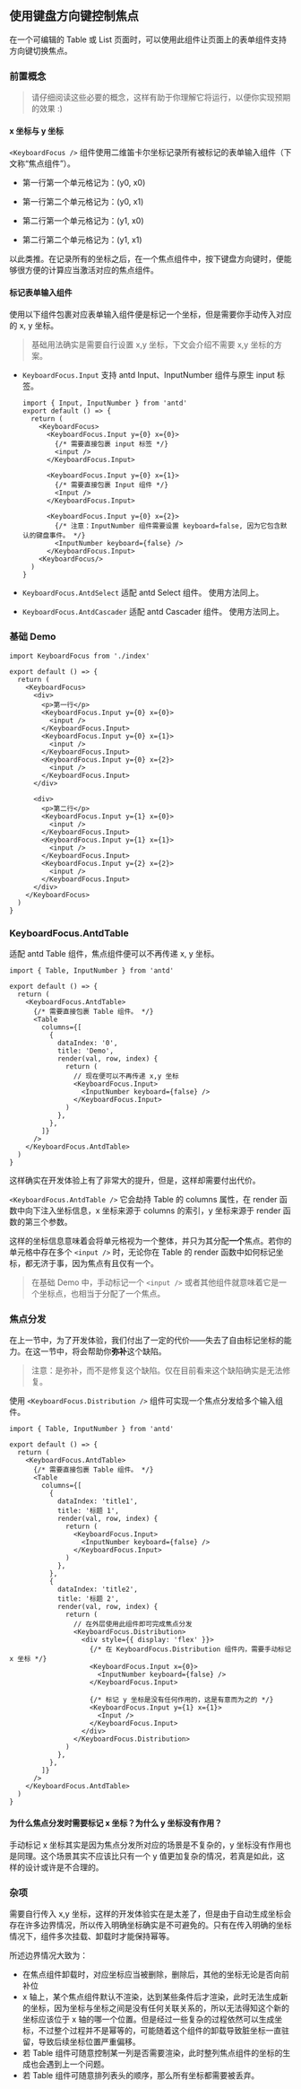 ## 使用键盘方向键控制焦点

在一个可编辑的 Table 或 List 页面时，可以使用此组件让页面上的表单组件支持方向键切换焦点。

### 前置概念

> 请仔细阅读这些必要的概念，这样有助于你理解它将运行，以便你实现预期的效果 :)

#### x 坐标与 y 坐标

`<KeyboardFocus />` 组件使用二维笛卡尔坐标记录所有被标记的表单输入组件（下文称“焦点组件”）。

- 第一行第一个单元格记为：(y0, x0)

- 第一行第二个单元格记为：(y0, x1)
- 第二行第一个单元格记为：(y1, x0)
- 第二行第二个单元格记为：(y1, x1)

以此类推。在记录所有的坐标之后，在一个焦点组件中，按下键盘方向键时，便能够很方便的计算应当激活对应的焦点组件。

#### 标记表单输入组件

使用以下组件包裹对应表单输入组件便是标记一个坐标，但是需要你手动传入对应的 x, y 坐标。

> 基础用法确实是需要自行设置 x,y 坐标，下文会介绍不需要 x,y 坐标的方案。

- `KeyboardFocus.Input`
  支持 antd Input、InputNumber 组件与原生 input 标签。

  ```tsx
  import { Input, InputNumber } from 'antd'
  export default () => {
    return (
      <KeyboardFocus>
        <KeyboardFocus.Input y={0} x={0}>
          {/* 需要直接包裹 input 标签 */}
          <input />
        </KeyboardFocus.Input>
        
        <KeyboardFocus.Input y={0} x={1}>
          {/* 需要直接包裹 Input 组件 */}
          <Input />
        </KeyboardFocus.Input>
        
        <KeyboardFocus.Input y={0} x={2}>
          {/* 注意：InputNumber 组件需要设置 keyboard=false, 因为它包含默认的键盘事件。 */}
          <InputNumber keyboard={false} />
        </KeyboardFocus.Input>
      <KeyboardFocus/>
    )
  }
  ```
  
- `KeyboardFocus.AntdSelect`
  适配 antd Select 组件。
  使用方法同上。
  
- `KeyboardFocus.AntdCascader`
  适配 antd Cascader 组件。
  使用方法同上。

### 基础 Demo

```tsx
import KeyboardFocus from './index'

export default () => {
  return (
    <KeyboardFocus>
      <div>
        <p>第一行</p>
        <KeyboardFocus.Input y={0} x={0}>
          <input />
        </KeyboardFocus.Input>
        <KeyboardFocus.Input y={0} x={1}>
          <input />
        </KeyboardFocus.Input>
        <KeyboardFocus.Input y={0} x={2}>
          <input />
        </KeyboardFocus.Input>
      </div>

      <div>
        <p>第二行</p>
        <KeyboardFocus.Input y={1} x={0}>
          <input />
        </KeyboardFocus.Input>
        <KeyboardFocus.Input y={1} x={1}>
          <input />
        </KeyboardFocus.Input>
        <KeyboardFocus.Input y={2} x={2}>
          <input />
        </KeyboardFocus.Input>
      </div>
    </KeyboardFocus>
  )
}
```

### KeyboardFocus.AntdTable

适配 antd Table 组件，焦点组件便可以不再传递 x, y 坐标。

```tsx
import { Table, InputNumber } from 'antd'

export default () => {
  return (
    <KeyboardFocus.AntdTable>
      {/* 需要直接包裹 Table 组件。 */}
      <Table
        columns={[
          {
            dataIndex: '0',
            title: 'Demo',
            render(val, row, index) {
              return (
                // 现在便可以不再传递 x,y 坐标
                <KeyboardFocus.Input>
                  <InputNumber keyboard={false} />
                </KeyboardFocus.Input>
              )
            },
          },
        ]}
      />
    </KeyboardFocus.AntdTable>
  )
}
```

这样确实在开发体验上有了非常大的提升，但是，这样却需要付出代价。

 `<KeyboardFocus.AntdTable />` 它会劫持 Table 的 columns 属性，在 render 函数中向下注入坐标信息，x 坐标来源于 columns 的索引，y 坐标来源于 render 函数的第三个参数。

这样的坐标信息意味着会将单元格视为一个整体，并只为其分配**一个**焦点。若你的单元格中存在多个 `<input />` 时，无论你在 Table 的 render 函数中如何标记坐标，都无济于事，因为焦点有且仅有一个。

> 在基础 Demo 中，手动标记一个 `<input />` 或者其他组件就意味着它是一个坐标点，也相当于分配了一个焦点。

### 焦点分发

在上一节中，为了开发体验，我们付出了一定的代价——失去了自由标记坐标的能力。在这一节中，将会帮助你**弥补**这个缺陷。

> 注意：是弥补，而不是修复这个缺陷。仅在目前看来这个缺陷确实是无法修复。



使用 `<KeyboardFocus.Distribution />` 组件可实现一个焦点分发给多个输入组件。

```tsx
import { Table, InputNumber } from 'antd'

export default () => {
  return (
    <KeyboardFocus.AntdTable>
      {/* 需要直接包裹 Table 组件。 */}
      <Table
        columns={[
          {
            dataIndex: 'title1',
            title: '标题 1',
            render(val, row, index) {
              return (
                <KeyboardFocus.Input>
                  <InputNumber keyboard={false} />
                </KeyboardFocus.Input>
              )
            },
          },
          {
            dataIndex: 'title2',
            title: '标题 2',
            render(val, row, index) {
              return (
                // 在外层使用此组件即可完成焦点分发
                <KeyboardFocus.Distribution>
                  <div style={{ display: 'flex' }}>
                    {/* 在 KeyboardFocus.Distribution 组件内，需要手动标记 x 坐标 */}
                    <KeyboardFocus.Input x={0}>
                      <InputNumber keyboard={false} />
                    </KeyboardFocus.Input>

                    {/* 标记 y 坐标是没有任何作用的，这是有意而为之的 */}
                    <KeyboardFocus.Input y={1} x={1}>
                      <Input />
                    </KeyboardFocus.Input>
                  </div>
                </KeyboardFocus.Distribution>
              )
            },
          },
        ]}
      />
    </KeyboardFocus.AntdTable>
  )
}
```

#### 为什么焦点分发时需要标记 x 坐标？为什么 y 坐标没有作用？

手动标记 x 坐标其实是因为焦点分发所对应的场景是不复杂的，y 坐标没有作用也是同理。这个场景其实不应该比只有一个 y 值更加复杂的情况，若真是如此，这样的设计或许是不合理的。

### 杂项

需要自行传入 x,y 坐标，这样的开发体验实在是太差了，但是由于自动生成坐标会存在许多边界情况，所以传入明确坐标确实是不可避免的。只有在传入明确的坐标情况下，组件多次挂载、卸载时才能保持幂等。

所述边界情况大致为：

- 在焦点组件卸载时，对应坐标应当被删除，删除后，其他的坐标无论是否向前补位
- x 轴上，某个焦点组件默认不渲染，达到某些条件后才渲染，此时无法生成新的坐标，因为坐标与坐标之间是没有任何关联关系的，所以无法得知这个新的坐标应该位于 x 轴的哪一个位置。但是经过一些复杂的过程依然可以生成坐标，不过整个过程并不是幂等的，可能随着这个组件的卸载导致脏坐标一直驻留，导致后续坐标位置严重偏移。
- 若 Table 组件可随意控制某一列是否需要渲染，此时整列焦点组件的坐标的生成也会遇到上一个问题。
- 若 Table 组件可随意排列表头的顺序，那么所有坐标都需要被丢弃。

